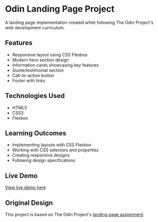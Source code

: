 # Odin Landing Page Project

A landing page implementation created while following The Odin Project's web development curriculum.

## Features
- Responsive layout using CSS Flexbox
- Modern hero section design
- Information cards showcasing key features
- Quote/testimonial section
- Call-to-action button
- Footer with links

## Technologies Used
- HTML5
- CSS3
- Flexbox

## Learning Outcomes
- Implementing layouts with CSS Flexbox
- Working with CSS selectors and properties
- Creating responsive designs
- Following design specifications

## Live Demo
[View live demo here](your-demo-link)

## Original Design
This project is based on The Odin Project's [landing page assignment](link-to-assignment).
